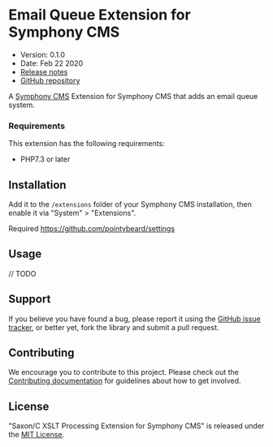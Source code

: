 # Email Queue Extension for Symphony CMS

-   Version: 0.1.0
-   Date: Feb 22 2020
-   [Release notes](https://github.com/pointybeard/emailqueue/blob/master/CHANGELOG.md)
-   [GitHub repository](https://github.com/pointybeard/emailqueue)

A [Symphony CMS](http://getsymphony.com) Extension for Symphony CMS that adds an email queue system.

### Requirements

This extension has the following requirements:

- PHP7.3 or later

## Installation

Add it to the `/extensions` folder of your Symphony CMS installation, then enable it via "System" > "Extensions".

Required https://github.com/pointybeard/settings

## Usage

// TODO

## Support

If you believe you have found a bug, please report it using the [GitHub issue tracker](https://github.com/pointybeard/emailqueue/issues),
or better yet, fork the library and submit a pull request.

## Contributing

We encourage you to contribute to this project. Please check out the [Contributing documentation](https://github.com/pointybeard/emailqueue/blob/master/CONTRIBUTING.md) for guidelines about how to get involved.

## License

"Saxon/C XSLT Processing Extension for Symphony CMS" is released under the [MIT License](http://www.opensource.org/licenses/MIT).
